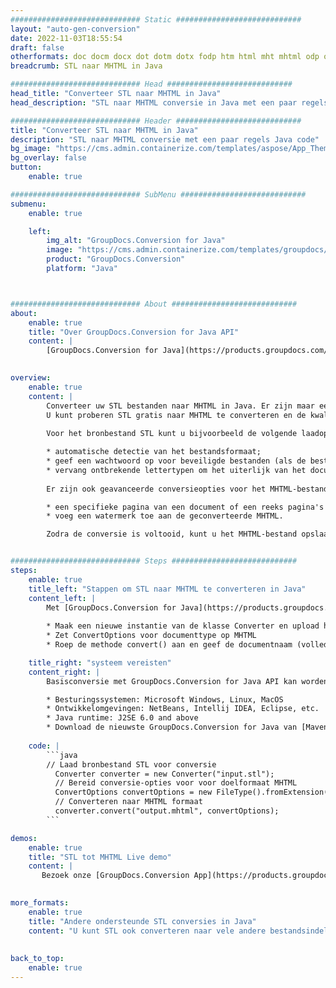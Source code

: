 ```yaml
---
############################# Static ############################
layout: "auto-gen-conversion"
date: 2022-11-03T18:55:54
draft: false
otherformats: doc docm docx dot dotm dotx fodp htm html mht mhtml odp odt otp pot potm potx pps ppsm ppsx ppt pptm pptx rtf
breadcrumb: STL naar MHTML in Java

############################# Head ############################
head_title: "Converteer STL naar MHTML in Java"
head_description: "STL naar MHTML conversie in Java met een paar regels code. Converteer meer dan 160 bestandsindelingen met de GroupDocs-documentconversie-API voor Java"

############################# Header ############################
title: "Converteer STL naar MHTML in Java"
description: "STL naar MHTML conversie met een paar regels Java code"
bg_image: "https://cms.admin.containerize.com/templates/aspose/App_Themes/V3/images/bg/header1.png"
bg_overlay: false
button:
    enable: true

############################# SubMenu ############################
submenu:
    enable: true

    left:
        img_alt: "GroupDocs.Conversion for Java"
        image: "https://cms.admin.containerize.com/templates/groupdocs/images/product-logos/90x90-noborder/groupdocs-conversion-java.png"
        product: "GroupDocs.Conversion"
        platform: "Java"



############################# About ############################
about:
    enable: true
    title: "Over GroupDocs.Conversion for Java API"
    content: |
        [GroupDocs.Conversion for Java](https://products.groupdocs.com/conversion/java/) is een geavanceerde conversie-API voor bestandsindelingen voor het converteren tussen populaire afbeeldings- en documentindelingen zoals Microsoft Office, OpenDocument, PDF, HTML, e-mail, CAD. en nog veel meer met slechts een paar regels code. De native API detecteert automatisch de formaten van de originele documenten en biedt veel opties voor het aanpassen van de geconverteerde documenten. Naast de functie om informatie uit een document te extraheren, ondersteunt het standaard ook het cachen van de conversieresultaten naar de lokale schijf. Elk type cacheopslag kan echter worden ondersteund door de juiste interfaces te implementeren - Amazon S3, Dropbox, Google Drive, Windows Azure, Reddis of andere.
    

overview:
    enable: true
    content: |
        Converteer uw STL bestanden naar MHTML in Java. Er zijn maar een paar regels Java code nodig op elk platform naar keuze, zoals Windows, Linux, macOS.
        U kunt proberen STL gratis naar MHTML te converteren en de kwaliteit van de conversieresultaten te evalueren. Naast eenvoudige scripts voor bestandsconversie, kunt u meer geavanceerde opties proberen voor het laden van het STL-bronbestand en het opslaan van de MHTML-uitvoer. 
        
        Voor het bronbestand STL kunt u bijvoorbeeld de volgende laadopties gebruiken:

        * automatische detectie van het bestandsformaat;
        * geef een wachtwoord op voor beveiligde bestanden (als de bestandsindeling dit ondersteunt);
        * vervang ontbrekende lettertypen om het uiterlijk van het document te behouden.
        
        Er zijn ook geavanceerde conversieopties voor het MHTML-bestand:

        * een specifieke pagina van een document of een reeks pagina's converteren;
        * voeg een watermerk toe aan de geconverteerde MHTML.

        Zodra de conversie is voltooid, kunt u het MHTML-bestand opslaan in uw lokale bestandspad of in opslag van derden, zoals FTP, Amazon S3, Google Drive, Dropbox enz. Let op - om STL te converteren tot MHTML, hoeft u geen extra software te installeren, zoals MS Office, Open Office, Adobe Acrobat Reader etc.


############################# Steps ############################
steps:
    enable: true
    title_left: "Stappen om STL naar MHTML te converteren in Java"
    content_left: |
        Met [GroupDocs.Conversion for Java](https://products.groupdocs.com/conversion/java/) kunnen ontwikkelaars het STL-bestand eenvoudig converteren naar MHTML met een paar regels code.
        
        * Maak een nieuwe instantie van de klasse Converter en upload het bestand STL met het volledige pad
        * Zet ConvertOptions voor documenttype op MHTML
        * Roep de methode convert() aan en geef de documentnaam (volledig pad) en formaat (MHTML) door als parameter

    title_right: "systeem vereisten"
    content_right: |
        Basisconversie met GroupDocs.Conversion for Java API kan worden gedaan met slechts een paar regels code. Onze API's worden ondersteund op alle belangrijke platforms en besturingssystemen. Voordat u de onderstaande code uitvoert, moet u ervoor zorgen dat de volgende vereisten op uw systeem zijn geïnstalleerd.

        * Besturingssystemen: Microsoft Windows, Linux, MacOS
        * Ontwikkelomgevingen: NetBeans, Intellij IDEA, Eclipse, etc.
        * Java runtime: J2SE 6.0 and above
        * Download de nieuwste GroupDocs.Conversion for Java van [Maven](https://repository.groupdocs.com/webapp/#/artifacts/browse/tree/General/repo/com/groupdocs/groupdocs-conversion)
         
    code: |
        ```java    
        // Laad bronbestand STL voor conversie
          Converter converter = new Converter("input.stl");
          // Bereid conversie-opties voor voor doelformaat MHTML
          ConvertOptions convertOptions = new FileType().fromExtension("mhtml").getConvertOptions();
          // Converteren naar MHTML formaat
          converter.convert("output.mhtml", convertOptions);
        ```

demos:
    enable: true
    title: "STL tot MHTML Live demo"
    content: |
       Bezoek onze [GroupDocs.Conversion App](https://products.groupdocs.app/conversion/family) website en probeer STL naar MHTML conversie nu. De gratis demo heeft de volgende voordelen:
          

more_formats:
    enable: true
    title: "Andere ondersteunde STL conversies in Java"
    content: "U kunt STL ook converteren naar vele andere bestandsindelingen. Zie de lijst hieronder."
       
       
back_to_top:
    enable: true
---
```


